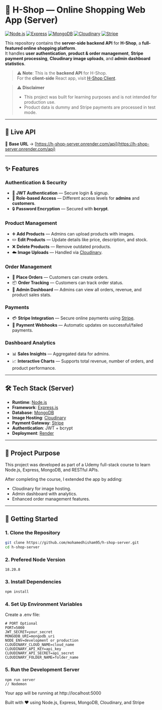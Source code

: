 # 🛒 H-Shop — Online Shopping Web App (Server)

[![Node.js](https://img.shields.io/badge/Node.js-43853D?style=for-the-badge&logo=node.js&logoColor=white)](https://nodejs.org/)
[![Express](https://img.shields.io/badge/Express.js-000000?style=for-the-badge&logo=express&logoColor=white)](https://expressjs.com/)
[![MongoDB](https://img.shields.io/badge/MongoDB-4EA94B?style=for-the-badge&logo=mongodb&logoColor=white)](https://www.mongodb.com/)
[![Cloudinary](https://img.shields.io/badge/Cloudinary-3448C5?style=for-the-badge&logo=cloudinary&logoColor=white)](https://cloudinary.com/)
[![Stripe](https://img.shields.io/badge/Stripe-626CD9?style=for-the-badge&logo=stripe&logoColor=white)](https://stripe.com/)

This repository contains the **server-side backend API** for **H-Shop**, a **full-featured online shopping platform**.  
It handles **user authentication**, **product & order management**, **Stripe payment processing**, **Cloudinary image uploads**, and **admin dashboard statistics**.

> ⚠️ **Note**: This is the **backend API** for H-Shop.  
> For the **client-side** React app, visit [H-Shop Client](https://github.com/mohamedhisham95/h-shop-client).

> ⚠️ **Disclaimer**
>
> - This project was built for learning purposes and is not intended for production use.
> - Product data is dummy and Stripe payments are processed in test mode.

---

## 🔗 Live API

🚀 **Base URL** → [https://h-shop-server.onrender.com/api](https://h-shop-server.onrender.com/api)

---

## ✨ Features

### **Authentication & Security**

- 🔐 **JWT Authentication** — Secure login & signup.
- 👤 **Role-based Access** — Different access levels for **admins** and **customers**.
- 🔒 **Password Encryption** — Secured with **bcrypt**.

### **Product Management**

- ➕ **Add Products** — Admins can upload products with images.
- ✏️ **Edit Products** — Update details like price, description, and stock.
- ❌ **Delete Products** — Remove outdated products.
- ☁️ **Image Uploads** — Handled via [Cloudinary](https://cloudinary.com/).

### **Order Management**

- 🛒 **Place Orders** — Customers can create orders.
- 📦 **Order Tracking** — Customers can track order status.
- 📑 **Admin Dashboard** — Admins can view all orders, revenue, and product sales stats.

### **Payments**

- 💳 **Stripe Integration** — Secure online payments using [Stripe](https://stripe.com/).
- 🔄 **Payment Webhooks** — Automatic updates on successful/failed payments.

### **Dashboard Analytics**

- 📊 **Sales Insights** — Aggregated data for admins.
- 📈 **Interactive Charts** — Supports total revenue, number of orders, and product performance.

---

## 🛠️ Tech Stack (Server)

- **Runtime**: [Node.js](https://nodejs.org/)
- **Framework**: [Express.js](https://expressjs.com/)
- **Database**: [MongoDB](https://www.mongodb.com/)
- **Image Hosting**: [Cloudinary](https://cloudinary.com/)
- **Payment Gateway**: [Stripe](https://stripe.com/)
- **Authentication**: JWT + bcrypt
- **Deployment**: [Render](https://render.com/)

---

## 📌 Project Purpose

This project was developed as part of a Udemy full-stack course to learn Node.js, Express, MongoDB, and RESTful APIs.

After completing the course, I extended the app by adding:

- Cloudinary for image hosting.
- Admin dashboard with analytics.
- Enhanced order management features.

---

## 🚀 Getting Started

### 1. Clone the Repository

```bash
git clone https://github.com/mohamedhisham95/h-shop-server.git
cd h-shop-server
```

### 2. Prefered Node Version

```
18.20.8
```

### 3. Install Dependencies

```bash
npm install
```

### 4. Set Up Environment Variables

Create a .env file:

```
# PORT Optional
PORT=5000
JWT_SECRET=your_secret
MONGODB_URI=mongodb_uri
NODE_ENV=development or production
CLOUDINARY_CLOUD_NAME=cloud_name
CLOUDINARY_API_KEY=api_key
CLOUDINARY_API_SECRET=api_secret
CLOUDINARY_FOLDER_NAME=folder_name
```

### 5. Run the Development Server

```
npm run server
// Nodemon
```

Your app will be running at http://localhost:5000

Built with ❤️ using Node.js, Express, MongoDB, Cloudinary, and Stripe
